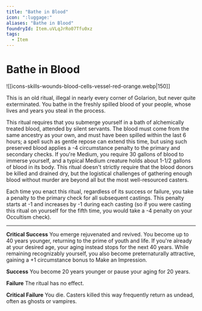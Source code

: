 ```yaml
---
title: "Bathe in Blood"
icon: ":luggage:"
aliases: "Bathe in Blood"
foundryId: Item.uVLqJrRo07Tfu0xz
tags:
  - Item
---
```


# Bathe in Blood
![[icons-skills-wounds-blood-cells-vessel-red-orange.webp|150]]

This is an old ritual, illegal in nearly every corner of Golarion, but never quite exterminated. You bathe in the freshly spilled blood of your people, whose lives and years you steal in the process.

This ritual requires that you submerge yourself in a bath of alchemically treated blood, attended by silent servants. The blood must come from the same ancestry as your own, and must have been spilled within the last 6 hours; a spell such as gentle repose can extend this time, but using such preserved blood applies a -4 circumstance penalty to the primary and secondary checks. If you're Medium, you require 30 gallons of blood to immerse yourself, and a typical Medium creature holds about 1-1/2 gallons of blood in its body. This ritual doesn't strictly require that the blood donors be killed and drained dry, but the logistical challenges of gathering enough blood without murder are beyond all but the most well-resourced casters.

Each time you enact this ritual, regardless of its success or failure, you take a penalty to the primary check for all subsequent castings. This penalty starts at -1 and increases by -1 during each casting (so if you were casting this ritual on yourself for the fifth time, you would take a -4 penalty on your Occultism check).

* * *

**Critical Success** You emerge rejuvenated and revived. You become up to 40 years younger, returning to the prime of youth and life. If you're already at your desired age, your aging instead stops for the next 40 years. While remaining recognizably yourself, you also become preternaturally attractive, gaining a +1 circumstance bonus to Make an Impression. 

**Success** You become 20 years younger or pause your aging for 20 years.

**Failure** The ritual has no effect.

**Critical Failure** You die. Casters killed this way frequently return as undead, often as ghosts or vampires.
